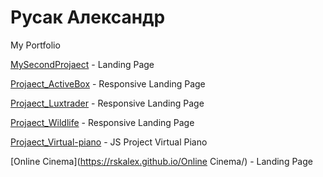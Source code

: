 # Русак Александр
My Portfolio

[MySecondProjaect](https://rskalex.github.io/SecondProject/src/) - Landing Page

[Projaect_ActiveBox](https://rskalex.github.io/ActiveBox/src/) - Responsive Landing Page

[Projaect_Luxtrader](https://rskalex.github.io/Luxtrader/src/) - Responsive Landing Page

[Projaect_Wildlife](https://rskalex.github.io/Wildlife/) - Responsive Landing Page

[Projaect_Virtual-piano](https://rskalex.github.io/virtual-piano/index.html) - JS Project Virtual Piano

[Online Cinema](https://rskalex.github.io/Online Cinema/) - Landing Page
